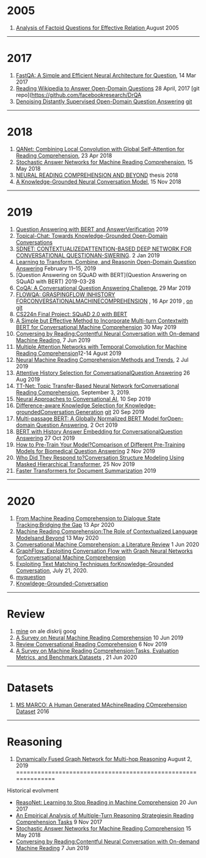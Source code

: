 # 2005


1. [Analysis of Factoid Questions for Effective Relation ](https://dl.acm.org/doi/pdf/10.1145/1076034.1076131)   August 2005
 -----
# 2017
1. [FastQA: A Simple and Efficient Neural Architecture for Question](https://arxiv.org/pdf/1703.04816v1.pdf), 14 Mar 2017
2. [Reading Wikipedia to Answer Open-Domain Questions](https://arxiv.org/pdf/1704.00051.pdf)  28 April, 2017  [git repo](https://github.com/facebookresearch/DrQA
3. [Denoising Distantly Supervised Open-Domain Question Answering](https://www.aclweb.org/anthology/P18-1161.pdf) [git](https://github.com/thunlp/OpenQA)
------
# 2018
1. [QANet: Combining Local Convolution with Global Self-Attention for Reading Comprehension](https://arxiv.org/pdf/1804.09541.pdf), 23 Apr 2018
2. [Stochastic Answer Networks for Machine Reading Comprehension](https://arxiv.org/pdf/1712.03556.pdf),  15 May 2018
3. [NEURAL READING COMPREHENSION AND BEYOND](https://www.cs.princeton.edu/~danqic/papers/thesis.pdf) thesis 2018
4. [A Knowledge-Grounded Neural Conversation Model](https://arxiv.org/pdf/1702.01932.pdf), 15 Nov 2018
-----
# 2019
1. [Question Answering with BERT and AnswerVerification](https://web.stanford.edu/class/archive/cs/cs224n/cs224n.1194/reports/default/15763476.pdf)  2019
2. [Topical-Chat: Towards Knowledge-Grounded Open-Domain Conversations](https://www.isca-speech.org/archive/Interspeech_2019/pdfs/3079.pdf)
3. [SDNET:  CONTEXTUALIZEDATTENTION-BASED DEEP NETWORK   FOR CONVERSATIONAL QUESTIONAN-SWERING](https://arxiv.org/pdf/1812.03593.pdf).  2 Jan 2019
4. [Learning to Transform, Combine, and Reasonin Open-Domain Question Answering](https://dl.acm.org/doi/pdf/10.1145/3289600.3291012)  February 11–15, 2019
5. [Question Answering on SQuAD with BERT](Question Answering on SQuAD with BERT) 2019-03-28
6. [CoQA: A Conversational Question Answering Challenge](https://arxiv.org/pdf/1808.07042.pdf), 29 Mar 2019
7. [FLOWQA: GRASPINGFLOW INHISTORY FORCONVERSATIONALMACHINECOMPREHENSION](https://arxiv.org/pdf/1810.06683.pdf) , 16 Apr 2019 ,  [   on git](https://github.com/momohuang/FlowQA)
8. [CS224n Final Project: SQuAD 2.0 with BERT](https://web.stanford.edu/class/archive/cs/cs224n/cs224n.1194/reports/default/15791990.pdf)
9. [A Simple but Effective Method to Incorporate Multi-turn Contextwith BERT for Conversational Machine Comprehension](https://arxiv.org/pdf/1905.12848.pdf) 30 May 2019
10. [Conversing by Reading:Contentful Neural Conversation with On-demand Machine Reading](https://arxiv.org/pdf/1906.02738.pdf), 7 Jun 2019
11. [Multiple Attention Networks with Temporal Convolution for Machine Reading Comprehension](https://ieeexplore.ieee.org/stamp/stamp.jsp?tp=&arnumber=8784662)12-14 Agust 2019
12. [Neural Machine Reading Comprehension:Methods and Trends](https://arxiv.org/pdf/1907.01118v1.pdf), 2 Jul 2019
13. [Attentive History Selection for ConversationalQuestion Answering](https://dl.acm.org/doi/pdf/10.1145/3357384.3357905) 26 Aug 2019
14. [TT-Net: Topic Transfer-Based Neural Network forConversational Reading Comprehension](https://ieeexplore.ieee.org/stamp/stamp.jsp?tp=&arnumber=8805064), September 3, 2019.
15. [Neural Approaches to Conversational AI](https://arxiv.org/pdf/1809.08267.pdf), 10 Sep 2019
16. [Difference-aware Knowledge Selection for Knowledge-groundedConversation Generation](https://arxiv.org/pdf/2009.09378.pdf)  [git](https://github.com/chujiezheng/DiffKS)  20 Sep 2019
17. [Multi-passage BERT: A Globally Normalized BERT Model forOpen-domain Question Answering](https://arxiv.org/pdf/1908.08167.pdf), 2 Oct 2019
18. [BERT with History Answer Embedding for ConversationalQuestion Answering](https://arxiv.org/pdf/1905.05412.pdf) 27 Oct 2019
19. [How to Pre-Train Your Model?Comparison of Different Pre-Training Models for Biomedical Question Answering](https://arxiv.org/pdf/1911.00712.pdf) 2 Nov 2019
20. [Who Did They Respond to?Conversation Structure Modeling Using Masked Hierarchical Transformer](https://arxiv.org/pdf/1911.10666.pdf), 25 Nov 2019
21. [Faster Transformers for Document Summarization](https://web.stanford.edu/class/archive/cs/cs224n/cs224n.1194/reports/custom/15776950.pdf)    2019
-----
# 2020
1. [From Machine Reading Comprehension to Dialogue State Tracking:Bridging the Gap](https://arxiv.org/pdf/2004.05827.pdf)  13 Apr 2020
2. [Machine Reading Comprehension:The Role of Contextualized Language Modelsand Beyond](https://arxiv.org/pdf/2005.06249.pdf)   13 May 2020
3. [Conversational Machine Comprehension: a Literature Review](https://arxiv.org/pdf/2006.00671.pdf) 1 Jun 2020
4. [GraphFlow: Exploiting Conversation Flow with Graph Neural Networks forConversational Machine Comprehension](https://arxiv.org/pdf/1908.00059.pdf)
5. [Exploiting Text Matching Techniques forKnowledge-Grounded Conversation](https://ieeexplore.ieee.org/stamp/stamp.jsp?tp=&arnumber=9136717), July 21, 2020.
6. [myquestion](https://ai.stackexchange.com/questions/24547/fine-tune-bert-to-get-contexualized-embedding)
7. [Knowldege-Grounded-Conversation](https://github.com/ChuanMeng/Knowldege-Grounded-Conversation) 

----
# Review

1. [mine](https://docs.google.com/spreadsheets/d/1K897Gt-9NxbkV-uWa_YdX0miB-TLe6SFn0GXY-k6kmo/edit#gid=0) on ale diskrij goog
2. [A Survey on Neural Machine Reading Comprehension](https://arxiv.org/pdf/1906.03824.pdf)  10 Jun 2019
3. [Review Conversational Reading Comprehension](https://arxiv.org/pdf/1902.00821.pdf) 6 Nov 2019
4. [A Survey on Machine Reading Comprehension:Tasks, Evaluation Metrics, and Benchmark Datasets](https://arxiv.org/pdf/2006.11880v1.pdf) , 21 Jun 2020

----
# Datasets
1. [MS MARCO: A Human Generated MAchineReading COmprehension Dataset](http://ceur-ws.org/Vol-1773/CoCoNIPS_2016_paper9.pdf) 2016

---
# Reasoning
1. [Dynamically Fused Graph Network for Multi-hop Reasoning](https://www.aclweb.org/anthology/P19-1617.pdf) August 2, 2019
==============================================================

Historical evolvment
* [ReasoNet: Learning to Stop Reading in Machine Comprehension](https://arxiv.org/pdf/1609.05284.pdf) 20 Jun 2017
* [An Empirical Analysis of Multiple-Turn Reasoning Strategiesin Reading Comprehension Tasks](https://arxiv.org/pdf/1711.03230.pdf) 9 Nov 2017
* [Stochastic Answer Networks for Machine Reading Comprehension](https://arxiv.org/pdf/1712.03556.pdf) 15 May 2018
* [Conversing by Reading:Contentful Neural Conversation with On-demand Machine Reading](https://arxiv.org/pdf/1906.02738.pdf) 7 Jun 2019

